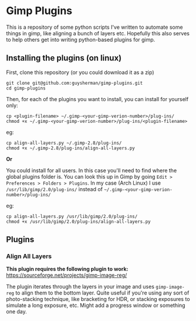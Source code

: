 # Gimp Plugins

This is a repository of some python scripts I've written to automate some things in gimp, like aligning a bunch of layers etc. Hopefully this also serves to help others get into writing python-based plugins for gimp.

## Installing the plugins (on linux)

First, clone this repository (or you could download it as a zip)

```
git clone git@github.com:guysherman/gimp-plugins.git
cd gimp-plugins
```

Then, for each of the plugins you want to install, you can install for yourself only:

```
cp <plugin-filename> ~/.gimp-<your-gimp-verion-number>/plug-ins/
chmod +x ~/.gimp-<your-gimp-verion-number>/plug-ins/<plugin-filename>
```

eg:

```
cp align-all-layers.py ~/.gimp-2.8/plug-ins/
chmod +x ~/.gimp-2.8/plug-ins/align-all-layers.py
```

**Or**

You could install for all users. In this case you'll need to find where the global plugins folder is. You can look this up in Gimp by going `Edit > Preferences > Folders > Plugins`. In my case (Arch Linux) I use `/usr/lib/gimp/2.0/plug-ins/` instead of `~/.gimp-<your-gimp-verion-number>/plug-ins/`

eg:

```
cp align-all-layers.py /usr/lib/gimp/2.0/plug-ins/
chmod +x /usr/lib/gimp/2.0/plug-ins/align-all-layers.py
```

## Plugins

### Align All Layers

**This plugin requires the following plugin to work:** https://sourceforge.net/projects/gimp-image-reg/

The plugin iterates through the layers in your image and uses `gimp-image-reg` to align them to the bottom layer. Quite useful if you're using 
any sort of photo-stacking technique, like bracketing for HDR, or stacking exposures to simulate a long exposure, etc. Might add a progress window or something one day.

